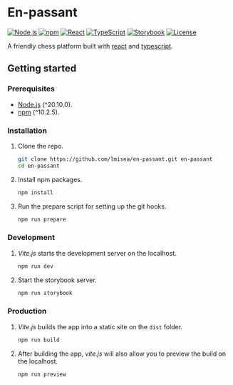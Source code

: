 # En-passant

[![Node.js](https://img.shields.io/badge/Node.js-v20-43853D?style=flat-square&logo=node.js&logoColor=white)](https://nodejs.org/es/)
[![npm](https://img.shields.io/badge/npm-v10-CB3837?style=flat-square&logo=npm&logoColor=white)](https://www.npmjs.com/)
[![React](https://img.shields.io/badge/React-v18-61DAFB?style=flat-square&logo=react&logoColor=white)](https://reactjs.org/)
[![TypeScript](https://img.shields.io/badge/TypeScript-v5-3178C6?style=flat-square&logo=typescript&logoColor=white)](https://www.typescriptlang.org/)
[![Storybook](https://img.shields.io/badge/Storybook-v7-FF4785?style=flat-square&logo=storybook&logoColor=white)](https://storybook.js.org/)
[![License](https://img.shields.io/badge/License-MIT-0088cc?style=flat-square&logo=github)](https://github.com/lmisea/en-passant/blob/main/LICENSE)

A friendly chess platform built with [react](https://reactjs.org/) and [typescript](https://www.typescriptlang.org/).

## Getting started

### Prerequisites

- [Node.js](https://nodejs.org/en/) (^20.10.0).
- [npm](https://www.npmjs.com/) (^10.2.5).

### Installation

1. Clone the repo.
   ```bash
   git clone https://github.com/lmisea/en-passant.git en-passant
   cd en-passant
   ```
2. Install npm packages.
   ```bash
   npm install
   ```
3. Run the prepare script for setting up the git hooks.
   ```bash
   npm run prepare
   ```

### Development

1. _Vite.js_ starts the development server on the localhost.
   ```bash
   npm run dev
   ```
2. Start the storybook server.
   ```bash
   npm run storybook
   ```

### Production

1. _Vite.js_ builds the app into a static site on the `dist` folder.
   ```bash
   npm run build
   ```
2. After building the app, _vite.js_ will also allow you to preview the build on the localhost.
   ```bash
   npm run preview
   ```
